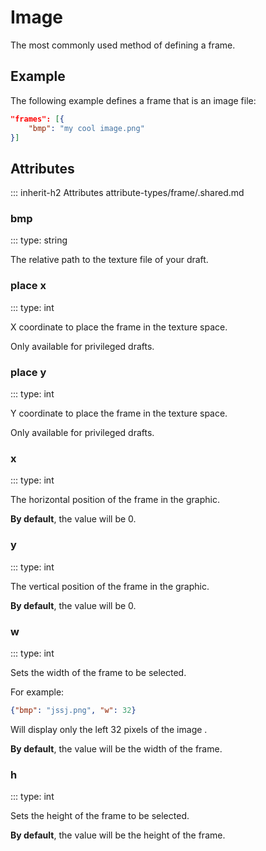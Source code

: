 # Image

The most commonly used method of defining a frame.

## Example

The following example defines a frame that is an image file:
```json
"frames": [{
    "bmp": "my cool image.png"
}]
```

<!--
TODO:
GOOD EXAMPLE: https://forum.theotown.com/viewtopic.php?p=134195#p134195
-->


## Attributes

::: inherit-h2 Attributes attribute-types/frame/.shared.md

### bmp
::: type: string

The relative path to the texture file of your draft.

### place x
::: type: int

X coordinate to place the frame in the texture space.

Only available for privileged drafts.

### place y
::: type: int

Y coordinate to place the frame in the texture space.

Only available for privileged drafts.

### x
::: type: int

The horizontal position of the frame in the graphic.

**By default**, the value will be 0.

### y
::: type: int

The vertical position of the frame in the graphic.

**By default**, the value will be 0.

### w
::: type: int

Sets the width of the frame to be selected.

For example:
```json
{"bmp": "jssj.png", "w": 32}
```
Will display only the left 32 pixels of the image .

**By default**, the value will be the width of the frame.

### h
::: type: int

Sets the height of the frame to be selected.

**By default**, the value will be the height of the frame.
